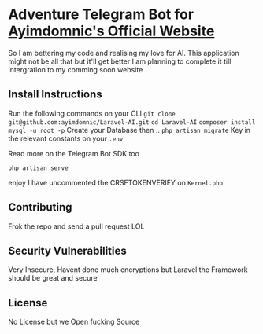 # Adventure Telegram Bot for [Ayimdomnic's Official Website](http://ayimdomnic.com)



So I am bettering my code and realising my love for AI. This application might not be all that but it'll get better
I am planning to complete it till intergration to my comming soon website

## Install Instructions

Run the following commands on your CLI
```git clone git@github.com:ayimdomnic/Laravel-AI.git```
```cd Laravel-AI```
```composer install```
```mysql -u root -p```
Create your Database then ..
```php artisan migrate```
Key in the relevant constants on your ```.env```

Read more on the Telegram Bot SDK too 

```php artisan serve```

enjoy
I have uncommented the CRSFTOKENVERIFY on ```Kernel.php```

## Contributing

Frok the repo and send a pull request LOL

## Security Vulnerabilities

Very Insecure, Havent done much encryptions but Laravel the Framework should be great and secure

## License

No License but we Open fucking Source
